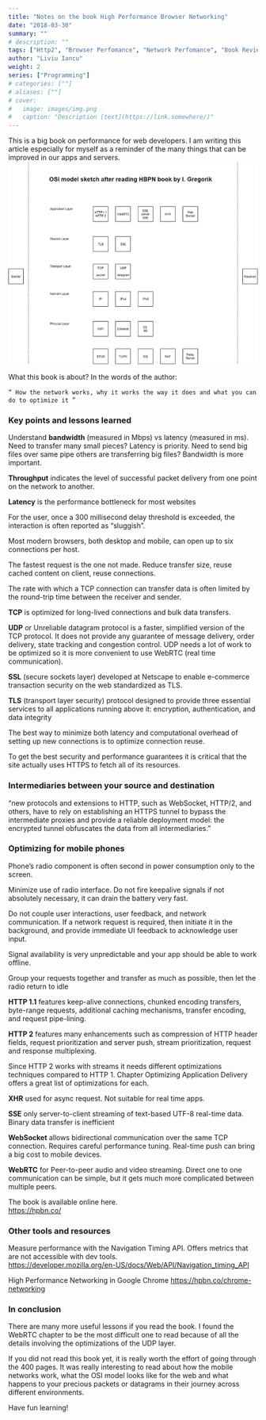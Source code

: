 ```yaml
---
title: "Notes on the book High Performance Browser Networking"
date: "2018-03-30"
summary: ""
# description: ""
tags: ["Http2", "Browser Perfomance", "Network Perfomance", "Book Review", "WebRTC"]
author: "Liviu Iancu"
weight: 2
series: ["Programming"]
# categories: [""]
# aliases: [""]
# cover:
#   image: images/img.png
#   caption: "Description [text](https://link.somewhere/)"
---
```

This is a big book on performance for web developers. I am writing this article especially for myself as a reminder of the many things that can be improved in our apps and servers.  
![Osi model](../../assets/img/image.png)

What this book is about? In the words of the author:

    “ How the network works, why it works the way it does and what you can do to optimize it ”

### Key points and lessons learned

Understand __bandwidth__ (measured in Mbps) vs latency (measured in ms). Need to transfer many small pieces? Latency is priority. Need to send big files over same pipe others are transferring big files? Bandwidth is more important.

__Throughput__ indicates the level of successful packet delivery from one point on the network to another.

__Latency__ is the performance bottleneck for most websites

For the user, once a 300 millisecond delay threshold is exceeded, the interaction is often reported as “sluggish”.

Most modern browsers, both desktop and mobile, can open up to six connections per host.

The fastest request is the one not made. Reduce transfer size, reuse cached content on client, reuse connections.

The rate with which a TCP connection can transfer data is often limited by the round-trip time between the receiver and sender.

__TCP__ is optimized for long-lived connections and bulk data transfers.

__UDP__ or Unreliable datagram protocol is a faster, simplified version of the TCP protocol. It does not provide any guarantee of message delivery, order delivery, state tracking and congestion control. UDP needs a lot of work to be optimized so it is more convenient to use WebRTC (real time communication).

__SSL__ (secure sockets layer) developed at Netscape to enable e-commerce transaction security on the web standardized as TLS.

__TLS__ (transport layer security) protocol designed to provide three essential services to all applications running above it: encryption, authentication, and data integrity

The best way to minimize both latency and computational overhead of setting up new connections is to optimize connection reuse.

To get the best security and performance guarantees it is critical that the site actually uses HTTPS to fetch all of its resources.

### Intermediaries between your source and destination

“new protocols and extensions to HTTP, such as WebSocket, HTTP/2, and others, have to rely on establishing an HTTPS tunnel to bypass the intermediate proxies and provide a reliable deployment model: the encrypted tunnel obfuscates the data from all intermediaries.”

### Optimizing for mobile phones

Phone’s radio component is often second in power consumption only to the screen.

Minimize use of radio interface. Do not fire keepalive signals if not absolutely necessary, it can drain the battery very fast.

Do not couple user interactions, user feedback, and network communication. If a network request is required, then initiate it in the background, and provide immediate UI feedback to acknowledge user input.

Signal availability is very unpredictable and your app should be able to work offline.

Group your requests together and transfer as much as possible, then let the radio return to idle

__HTTP 1.1__ features keep-alive connections, chunked encoding transfers, byte-range requests, additional caching mechanisms, transfer encoding, and request pipe-lining.

__HTTP 2__ features many enhancements such as compression of HTTP header fields, request prioritization and server push, stream prioritization, request and response multiplexing.

Since HTTP 2 works with streams it needs different optimizations techniques compared to HTTP 1. Chapter Optimizing Application Delivery offers a great list of optimizations for each.

__XHR__ used for async request. Not suitable for real time apps.

__SSE__ only server-to-client streaming of text-based UTF-8 real-time data. Binary data transfer is inefficient

__WebSocket__ allows bidirectional communication over the same TCP connection. Requires careful performance tuning. Real-time push can bring a big cost to mobile devices.

__WebRTC__ for Peer-to-peer audio and video streaming. Direct one to one communication can be simple, but it gets much more complicated between multiple peers.

The book is available online here.  
https://hpbn.co/

### Other tools and resources

Measure performance with the Navigation Timing API. Offers metrics that are not accessible with dev tools.  
https://developer.mozilla.org/en-US/docs/Web/API/Navigation_timing_API

High Performance Networking in Google Chrome
https://hpbn.co/chrome-networking

### In conclusion
There are many more useful lessons if you read the book. I found the WebRTC chapter to be the most difficult one to read because of all the details involving the optimizations of the UDP layer.

If you did not read this book yet, it is really worth the effort of going through the 400 pages. It was really interesting to read about how the mobile networks work, what the OSI model looks like for the web and what happens to your precious packets or datagrams in their journey across different environments.

Have fun learning!